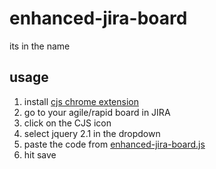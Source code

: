 # enhanced-jira-board
its in the name

## usage
1. install [cjs chrome extension](http://bit.ly/2OUpyN3)
2. go to your agile/rapid board in JIRA
3. click on the CJS icon
4. select jquery 2.1 in the dropdown
5. paste the code from [enhanced-jira-board.js](https://raw.githubusercontent.com/logmd/enhanced-jira-board/master/enhanced-jira-board.js)
6. hit save
